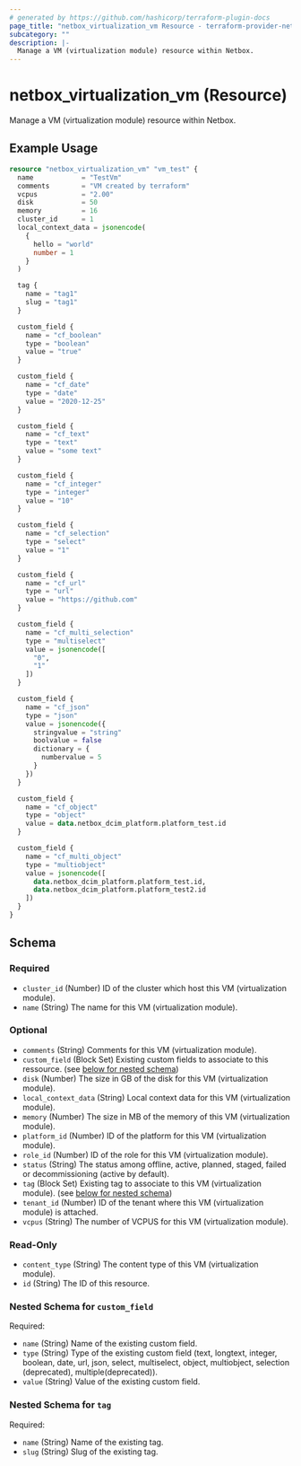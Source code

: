 ```yaml
---
# generated by https://github.com/hashicorp/terraform-plugin-docs
page_title: "netbox_virtualization_vm Resource - terraform-provider-netbox"
subcategory: ""
description: |-
  Manage a VM (virtualization module) resource within Netbox.
---
```


# netbox_virtualization_vm (Resource)

Manage a VM (virtualization module) resource within Netbox.

## Example Usage

```terraform
resource "netbox_virtualization_vm" "vm_test" {
  name            = "TestVm"
  comments        = "VM created by terraform"
  vcpus           = "2.00"
  disk            = 50
  memory          = 16
  cluster_id      = 1
  local_context_data = jsonencode(
    {
      hello = "world"
      number = 1
    }
  )

  tag {
    name = "tag1"
    slug = "tag1"
  }

  custom_field {
    name = "cf_boolean"
    type = "boolean"
    value = "true"
  }

  custom_field {
    name = "cf_date"
    type = "date"
    value = "2020-12-25"
  }

  custom_field {
    name = "cf_text"
    type = "text"
    value = "some text"
  }

  custom_field {
    name = "cf_integer"
    type = "integer"
    value = "10"
  }

  custom_field {
    name = "cf_selection"
    type = "select"
    value = "1"
  }

  custom_field {
    name = "cf_url"
    type = "url"
    value = "https://github.com"
  }

  custom_field {
    name = "cf_multi_selection"
    type = "multiselect"
    value = jsonencode([
      "0",
      "1"
    ])
  }

  custom_field {
    name = "cf_json"
    type = "json"
    value = jsonencode({
      stringvalue = "string"
      boolvalue = false
      dictionary = {
        numbervalue = 5
      }
    })
  }

  custom_field {
    name = "cf_object"
    type = "object"
    value = data.netbox_dcim_platform.platform_test.id
  }

  custom_field {
    name = "cf_multi_object"
    type = "multiobject"
    value = jsonencode([
      data.netbox_dcim_platform.platform_test.id,
      data.netbox_dcim_platform.platform_test2.id
    ])
  }
}
```

<!-- schema generated by tfplugindocs -->
## Schema

### Required

- `cluster_id` (Number) ID of the cluster which host this VM (virtualization module).
- `name` (String) The name for this VM (virtualization module).

### Optional

- `comments` (String) Comments for this VM (virtualization module).
- `custom_field` (Block Set) Existing custom fields to associate to this ressource. (see [below for nested schema](#nestedblock--custom_field))
- `disk` (Number) The size in GB of the disk for this VM (virtualization module).
- `local_context_data` (String) Local context data for this VM (virtualization module).
- `memory` (Number) The size in MB of the memory of this VM (virtualization module).
- `platform_id` (Number) ID of the platform for this VM (virtualization module).
- `role_id` (Number) ID of the role for this VM (virtualization module).
- `status` (String) The status among offline, active, planned, staged, failed or decommissioning (active by default).
- `tag` (Block Set) Existing tag to associate to this VM (virtualization module). (see [below for nested schema](#nestedblock--tag))
- `tenant_id` (Number) ID of the tenant where this VM (virtualization module) is attached.
- `vcpus` (String) The number of VCPUS for this VM (virtualization module).

### Read-Only

- `content_type` (String) The content type of this VM (virtualization module).
- `id` (String) The ID of this resource.

<a id="nestedblock--custom_field"></a>
### Nested Schema for `custom_field`

Required:

- `name` (String) Name of the existing custom field.
- `type` (String) Type of the existing custom field (text, longtext, integer, boolean, date, url, json, select, multiselect, object, multiobject, selection (deprecated), multiple(deprecated)).
- `value` (String) Value of the existing custom field.


<a id="nestedblock--tag"></a>
### Nested Schema for `tag`

Required:

- `name` (String) Name of the existing tag.
- `slug` (String) Slug of the existing tag.


